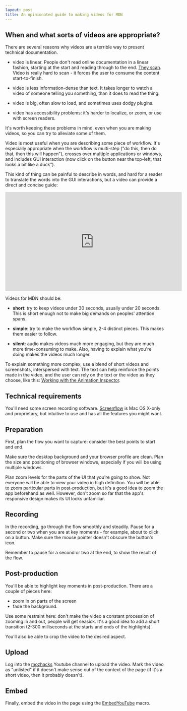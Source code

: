 ```yaml
---
layout: post
title: An opinionated guide to making videos for MDN
---
```


## When and what sorts of videos are appropriate?

There are several reasons why videos are a terrible way to present technical documentation.

* video is linear. People don't read online documentation in a linear fashion, starting at the start and reading through to the end. [They scan](http://www.sensible.com/chapter.html). Video is really hard to scan - it forces the user to consume the content start-to-finish.

* video is less information-dense than text. It takes longer to watch a video of someone telling you something, than it does to read the thing.

* video is big, often slow to load, and sometimes uses dodgy plugins.

* video has accessibility problems: it's harder to localize, or zoom, or use with screen readers.

It's worth keeping these problems in mind, even when you are making videos, so you can try to alleviate some of them.

<!--more-->

Video is most useful when you are describing some piece of workflow. It's especially appropriate when the workflow is multi-step ("do this, then do that, then this will happen"), crosses over multiple applications or windows, and includes GUI interaction (now click on the button near the top-left, that looks a bit like a duck").

This kind of thing can be painful to describe in words, and hard for a reader to translate the words into the GUI interactions, but a video can provide a direct and concise guide:

<iframe width="560" height="315" src="https://www.youtube.com/embed/HMozipAjrYA" frameborder="0" allowfullscreen></iframe>

Videos for MDN should be:

* **short**: try to keep videos under 30 seconds, usually under 20 seconds. This is short enough not to make big demands on peoples' attention spans.

* **simple**: try to make the workflow simple, 2-4 distinct pieces. This makes them easier to follow.

* **silent**: audio makes videos much more engaging, but they are much more time-consuming to make. Also, having to explain what you're doing makes the videos much longer.

To explain something more complex, use a blend of short videos and screenshots, interspersed with text. The text can help reinforce the points made in the video, and the user can rely on the text or the video as they choose, like this: [Working with the Animation Inspector](https://developer.mozilla.org/en-US/docs/Tools/Page_Inspector/How_to/Work_with_animations#Animation_inspector).

## Technical requirements

You'll need some screen recording software. [Screenflow](http://www.telestream.net/screenflow/overview.htm) is Mac OS X-only and proprietary, but intuitive to use and has all the features you might want.

## Preparation

First, plan the flow you want to capture: consider the best points to start and end.

Make sure the desktop background and your browser profile are clean. Plan the size and positioning of browser windows, especially if you will be using multiple windows.

Plan zoom levels for the parts of the UI that you're going to show. Not everyone will be able to view your video in high definition. You will be able to zoom particular parts in post-production, but it's a good idea to zoom the app beforehand as well. However, don't zoom so far that the app's responsive design makes its UI looks unfamiliar.

## Recording

In the recording, go through the flow smoothly and steadily. Pause for a second or two when you are at key moments - for example, about to click on a button. Make sure the mouse pointer doesn't obscure the button's icon.

Remember to pause for a second or two at the end, to show the result of the flow.

## Post-production

You'll be able to highlight key moments in post-production. There are a couple of pieces here:

* zoom in on parts of the screen
* fade the background.

Use some restraint here: don't make the video a constant procession of zooming in and out, people will get seasick. It's a good idea to add a short transition (2-300 milliseconds at the starts and ends of the highlights).

You'll also be able to crop the video to the desired aspect.

## Upload

Log into the [mozhacks](https://www.youtube.com/user/mozhacks/videos) Youtube channel to upload the video. Mark the video as "unlisted" if it doesn't make sense out of the context of the page (if it's a short video, then it probably doesn't).

## Embed

Finally, embed the video in the page using the [EmbedYouTube](https://github.com/mozilla/kumascript/blob/master/macros/EmbedYouTube.ejs) macro.
